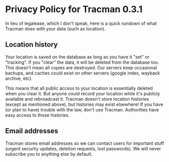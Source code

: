 # Privacy Policy for Tracman 0.3.1

In lieu of legalease, which I don't speak, here is a quick rundown of what Tracman does with your data (such as location).  

## Location history

Your location is saved on the database as long as you have it "set" or "tracking".  If you "clear" the data, it will be deleted from the database too.  This doesn't mean all copies are destroyed.  Our servers keep occasional backups, and caches could exist on other servers (google index, wayback archive, etc).  

This means that all public access to your location is essentially deleted when you clear it.  But anyone could record your location while it's publicly available and rebroadcast it.  Tracman doesn't store location histories (except as mentioned above), but histories may exist elsewhere!  If you have (or plan to have) trouble with the law, don't use Tracman.  Authorities have easy access to those histories.  

## Email addresses

Tracman stores email addresses so we can contact users for important stuff (urgent security updates, deletion requests, lost passwords).  We will never subscribe you to anything else by default.  
